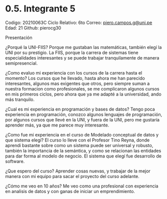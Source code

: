 # 0.5. Integrante 5
Codigo: 20210063C
Ciclo Relativo: 6to
Correo: piero.campos.g@uni.pe
Edad: 21
Github: pierocg30

Presentación

¿Porqué la UNI-FIIS?
Porque me gustaban las matemáticas, también elegí la UNI por su prestigio.
La FIIS, porque la carrera de sistemas tiene especialidades interesantes y se puede trabajar tranquilamente de manera semipresencial.

¿Como evaluo mi experiencia con los cursos de la carrera hasta el momento?
Los cursos que he llevado, hasta ahora me han parecido interesantes, algunos mas exigentes que otros, pero siempre suman a nuestra formacion como profesionales, se me complicaron algunos cursos en mis primeros ciclos, pero ahora que ya me adapté a la universidad, ando más tranquilo.

¿Cual es mi experiencia en programación y bases de datos?
Tengo poca experiencia en programación, conozco algunos lenguajes de programación, por algunos cursos que llevé en la UNI, y fuera de la UNI, pero me gustaría aprender más, ya que me parece muy interesante.

¿Como fue mi experiencia en el curso de Modelado conceptual de datos y que sistema elegí?
El curso lo lleve con el Profesor Tino Reyna, donde aprendi bastante sobre como un sistema puede ser universal y robusto, también la importancia de la semántica, y como se relacionan las entidades para dar forma al modelo de negocio.
El sistema que elegí fue desarrollo de software.

¿Que espero del curso?
Aprender cosas nuevas, y trabajar de la mejor manera con mi equipo para sacar el proyecto del curso adelante.

¿Cómo me veo en 10 años?
Me veo como una profesional con experiencia  en analisis de datos y con ganas de iniciar un emprendimiento.
